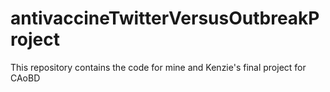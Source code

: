 # antivaccineTwitterVersusOutbreakProject
This repository contains the code for mine and Kenzie's final project for CAoBD

